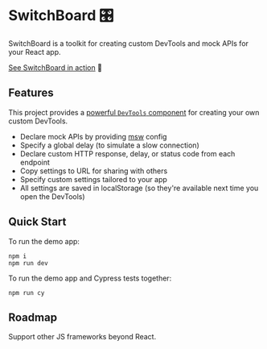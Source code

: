 # SwitchBoard 🎛

SwitchBoard is a toolkit for creating custom DevTools and mock APIs for your React app.

[See SwitchBoard in action](https://switchboard-beta.vercel.app/) 🚀

## Features

This project provides a [powerful `DevTools` component](https://github.com/coryhouse/switchboard/blob/main/src/DevTools.tsx) for creating your own custom DevTools.

- Declare mock APIs by providing [msw](https://mswjs.io/) config
- Specify a global delay (to simulate a slow connection)
- Declare custom HTTP response, delay, or status code from each endpoint
- Copy settings to URL for sharing with others
- Specify custom settings tailored to your app
- All settings are saved in localStorage (so they're available next time you open the DevTools)

## Quick Start

To run the demo app:

```
npm i
npm run dev
```

To run the demo app and Cypress tests together:

```
npm run cy
```

## Roadmap

Support other JS frameworks beyond React.
